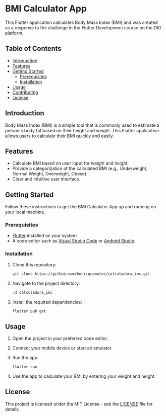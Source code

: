 # BMI Calculator App

This Flutter application calculates Body Mass Index (BMI) and was created as a response to the challenge in the Flutter Development course on the DIO platform.

## Table of Contents

- [Introduction](#introduction)
- [Features](#features)
- [Getting Started](#getting-started)
  - [Prerequisites](#prerequisites)
  - [Installation](#installation)
- [Usage](#usage)
- [Contributing](#contributing)
- [License](#license)

## Introduction

Body Mass Index (BMI) is a simple tool that is commonly used to estimate a person's body fat based on their height and weight. This Flutter application allows users to calculate their BMI quickly and easily.

## Features

- Calculate BMI based on user input for weight and height.
- Provide a categorization of the calculated BMI (e.g., Underweight, Normal Weight, Overweight, Obese).
- Clear and intuitive user interface.

## Getting Started

Follow these instructions to get the BMI Calculator App up and running on your local machine.

### Prerequisites

- [Flutter](https://flutter.dev/) installed on your system.
- A code editor such as [Visual Studio Code](https://code.visualstudio.com/) or [Android Studio](https://developer.android.com/studio).

### Installation

1. Clone this repository:

   ```bash
   git clone https://github.com/henriquemoles/calculadora_imc.git
   ```

2. Navigate to the project directory:

   ```bash
   cd calculadora_imc
   ```

3. Install the required dependencies:

   ```bash
   flutter pub get
   ```

## Usage

1. Open the project in your preferred code editor.
2. Connect your mobile device or start an emulator.
3. Run the app:

   ```bash
   flutter run
   ```

4. Use the app to calculate your BMI by entering your weight and height.

## License

This project is licensed under the MIT License - see the [LICENSE](LICENSE) file for details.
